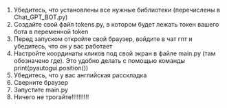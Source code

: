 1) Убедитесь, что установлены все нужные библиотеки (перечислены в Chat_GPT_BOT.py)
2) Создайте свой файл tokens.py, в котором будет лежать токен вашего бота в переменной token
3) Перед запуском откройте свой браузер, войдите в чат гпт и убедитесь, что он у вас работает
4) Настройте координаты кликов под свой экран в файле main.py (там обозначено где). Это удобно делать с помощью команды print(pyautogui.position())
5) Убедитесь, что у вас английская расскладка
6) Сверните браузер
7) Запустите main.py
8) Ничего не трогайте!!!!!!!!!!
